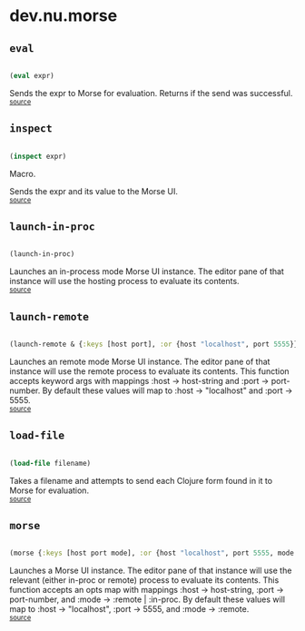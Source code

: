 # dev.nu.morse 

## `eval`
``` clojure

(eval expr)
```


Sends the expr to Morse for evaluation. Returns if the send was successful.
<br><sub>[source](https://github.com/nubank/morse/blob/master/src/dev/nu/morse.clj#L100-L103)</sub>
## `inspect`
``` clojure

(inspect expr)
```


Macro.


Sends the expr and its value to the Morse UI.
<br><sub>[source](https://github.com/nubank/morse/blob/master/src/dev/nu/morse.clj#L93-L98)</sub>

## `launch-in-proc`
``` clojure

(launch-in-proc)
```


Launches an in-process mode Morse UI instance. The editor pane of that instance will
  use the hosting process to evaluate its contents.
<br><sub>[source](https://github.com/nubank/morse/blob/master/src/dev/nu/morse.clj#L146-L150)</sub>
## `launch-remote`
``` clojure

(launch-remote & {:keys [host port], :or {host "localhost", port 5555}})
```


Launches an remote mode Morse UI instance. The editor pane of that instance will
  use the remote process to evaluate its contents. This function accepts keyword args
  with mappings :host -> host-string and :port -> port-number. By default these values
  will map to :host -> "localhost" and :port -> 5555.
<br><sub>[source](https://github.com/nubank/morse/blob/master/src/dev/nu/morse.clj#L152-L160)</sub>
## `load-file`
``` clojure

(load-file filename)
```


Takes a filename and attempts to send each Clojure form found in it
  to Morse for evaluation.
<br><sub>[source](https://github.com/nubank/morse/blob/master/src/dev/nu/morse.clj#L105-L116)</sub>
## `morse`
``` clojure

(morse {:keys [host port mode], :or {host "localhost", port 5555, mode :remote}})
```


Launches a Morse UI instance. The editor pane of that instance will use the relevant
  (either in-proc or remote) process to evaluate its contents. This function accepts an opts map
  with mappings :host -> host-string, :port -> port-number, and :mode -> :remote | :in-proc.
  By default these values will map to :host -> "localhost", :port -> 5555, and :mode -> :remote.
<br><sub>[source](https://github.com/nubank/morse/blob/master/src/dev/nu/morse.clj#L162-L170)</sub>

